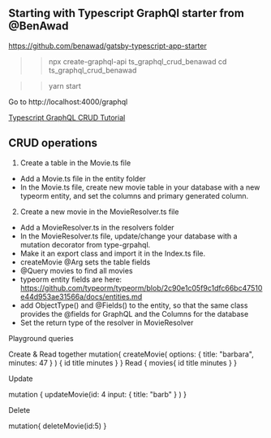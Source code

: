Starting with Typescript GraphQl starter from @BenAwad
-------------------------

https://github.com/benawad/gatsby-typescript-app-starter

>>npx create-graphql-api ts_graphql_crud_benawad
>>cd ts_graphql_crud_benawad

>>yarn start

Go to http://localhost:4000/graphql

[Typescript GraphQL CRUD Tutorial](https://www.youtube.com/watch?v=WhzIjYQmWvs)

CRUD operations
------------------------

1. Create a table in the Movie.ts file

* Add a Movie.ts file in the entity folder
* In the Movie.ts file, create new movie table in your database with a new typeorm entity, and set the columns and primary generated column.

2. Create a new movie in the MovieResolver.ts file

* Add a MovieResolver.ts in the resolvers folder
* In the MovieResolver.ts file, update/change your database with a mutation decorator from type-grpahql.
* Make it an export class and import it in the Index.ts file.
* createMovie @Arg sets the table fields
* @Query movies to find all movies
* typeorm entity fields are here: https://github.com/typeorm/typeorm/blob/2c90e1c05f9c1dfc66bc47510e44d953ae31566a/docs/entities.md
* add ObjectType() and @Fields() to the entity, so that the same class provides the @fields for GraphQL and the Columns for the database
* Set the return type of the resolver in MovieResolver

Playground queries

Create & Read together
mutation{
  createMovie(
    options: {
      title: "barbara",
      minutes: 47
    }
  ) {
    	id
    	title
    	minutes
  }
}
Read
{
  movies{
  	id
    title
    minutes
	}
}

Update

mutation {
  updateMovie(id: 4
    input: {
      title: "barb"
    }
  )
}

Delete

mutation{
  deleteMovie(id:5)
}


